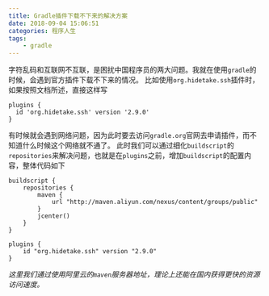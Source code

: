 ```yaml
---
title: Gradle插件下载不下来的解决方案
date: 2018-09-04 15:06:51
categories: 程序人生
tags:
    - gradle
---
```

字符乱码和互联网不互联，是困扰中国程序员的两大问题。我就在使用`gradle`的时候，会遇到官方插件下载不下来的情况。
比如使用`org.hidetake.ssh`插件时，如果按照文档所述，直接这样写
```
plugins {
  id 'org.hidetake.ssh' version '2.9.0'
}
```
有时候就会遇到网络问题，因为此时要去访问`gradle.org`官网去申请插件，而不知道什么时候这个网络就不通了。
此时我们可以通过细化`buildscript`的`repositories`来解决问题，也就是在`plugins`之前，增加`buildscript`的配置内容，整体代码如下
```
buildscript {
    repositories {
        maven {
            url "http://maven.aliyun.com/nexus/content/groups/public"
        }
        jcenter()
    }
}

plugins {
    id "org.hidetake.ssh" version "2.9.0"
}
```
*这里我们通过使用阿里云的`maven`服务器地址，理论上还能在国内获得更快的资源访问速度。*